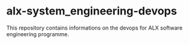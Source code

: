 # alx-system_engineering-devops

This repository contains informations on the devops for ALX software engineering programme.

